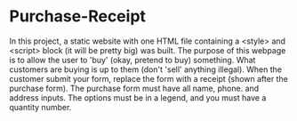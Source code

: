 # Purchase-Receipt
In this project, a static website with one HTML file containing a &lt;style> and &lt;script> block (it will be pretty big) was built. The purpose of this webpage is to allow the user to 'buy' (okay, pretend to buy) something. What customers are buying is up to them (don't 'sell' anything illegal). When the customer submit your form, replace the form with a receipt (shown after the purchase form).   The purchase form must have all name, phone. and address inputs. The options must be in a legend, and you must have a quantity number. 


